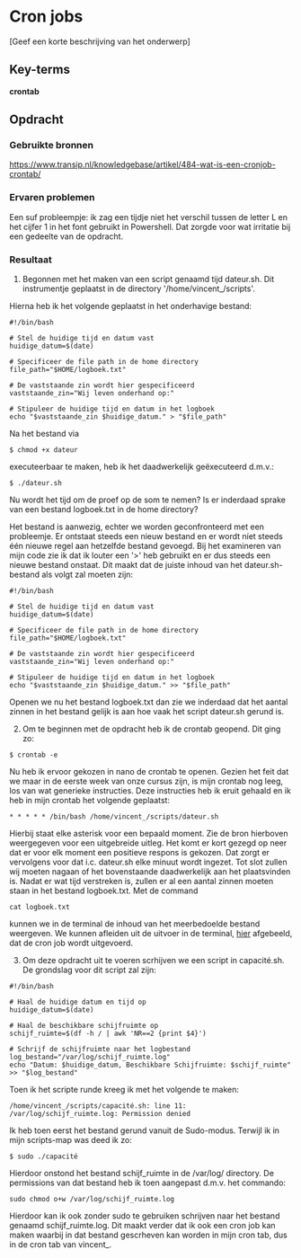 # Cron jobs
[Geef een korte beschrijving van het onderwerp]

## Key-terms
**crontab**

## Opdracht
### Gebruikte bronnen
<https://www.transip.nl/knowledgebase/artikel/484-wat-is-een-cronjob-crontab/>

### Ervaren problemen
Een suf probleempje: ik zag een tijdje niet het verschil tussen de letter L en het cijfer 1 in het font gebruikt in Powershell. Dat zorgde voor wat irritatie bij een gedeelte van de opdracht. 

### Resultaat
1. Begonnen met het maken van een script genaamd tijd dateur.sh. Dit instrumentje geplaatst in de directory '/home/vincent_/scripts'.

Hierna heb ik het volgende geplaatst in het onderhavige bestand: 
```
#!/bin/bash

# Stel de huidige tijd en datum vast
huidige_datum=$(date)

# Specificeer de file path in de home directory
file_path="$HOME/logboek.txt"

# De vaststaande zin wordt hier gespecificeerd
vaststaande_zin="Wij leven onderhand op:"

# Stipuleer de huidige tijd en datum in het logboek
echo "$vaststaande_zin $huidige_datum." > "$file_path"
```
Na het bestand via 

```
$ chmod +x dateur
```
executeerbaar te maken, heb ik het daadwerkelijk geëxecuteerd d.m.v.:
```
$ ./dateur.sh
````


Nu wordt het tijd om de proef op de som te nemen? Is er inderdaad sprake van een bestand logboek.txt in de home directory?

Het bestand is aanwezig, echter we worden geconfronteerd met een probleemje. Er ontstaat steeds een nieuw bestand en er wordt níet steeds één nieuwe regel aan hetzelfde bestand gevoegd. Bij het examineren van mijn code zie ik dat ik louter een '>' heb gebruikt en er dus steeds een nieuwe bestand onstaat. Dit maakt dat de juiste inhoud van het dateur.sh-bestand als volgt zal moeten zijn: 
```
#!/bin/bash

# Stel de huidige tijd en datum vast
huidige_datum=$(date)

# Specificeer de file path in de home directory
file_path="$HOME/logboek.txt"

# De vaststaande zin wordt hier gespecificeerd
vaststaande_zin="Wij leven onderhand op:"

# Stipuleer de huidige tijd en datum in het logboek
echo "$vaststaande_zin $huidige_datum." >> "$file_path"
```
Openen we nu het bestand logboek.txt dan zie we inderdaad dat  het aantal zinnen in het bestand gelijk is aan hoe vaak het script dateur.sh gerund is. 



2. Om te beginnen met de opdracht heb ik de crontab geopend. Dit ging zo: 

```
$ crontab -e

```
Nu heb ik ervoor gekozen in nano de crontab te openen. Gezien het feit dat we maar in de eerste week van onze cursus zijn, is mijn crontab nog leeg, los van wat generieke instructies. Deze instructies heb ik eruit gehaald en ik heb in mijn crontab het volgende geplaatst: 

```
* * * * * /bin/bash /home/vincent_/scripts/dateur.sh  
````

Hierbij staat elke asterisk voor een bepaald moment. Zie de bron hierboven weergegeven voor een uitgebreide uitleg. Het komt er kort gezegd op neer dat er voor elk moment een positieve respons is gekozen. Dat zorgt er vervolgens voor dat i.c. dateur.sh elke minuut wordt ingezet. 
Tot slot zullen wij moeten nagaan of het bovenstaande daadwerkelijk aan het plaatsvinden is. Nadat er wat tijd verstreken is, zullen er al een aantal zinnen moeten staan in het bestand logboek.txt. Met de command 
```
cat logboek.txt
````
kunnen we in de terminal de inhoud van het meerbedoelde bestand weergeven. We kunnen afleiden uit de uitvoer in de terminal, [hier](./02_Snip.PNG) afgebeeld, dat de cron job wordt uitgevoerd. 

3. Om deze opdracht uit te voeren scrhijven we een script in capacité.sh. De grondslag voor dit script zal zijn: 

```
#!/bin/bash

# Haal de huidige datum en tijd op
huidige_datum=$(date)

# Haal de beschikbare schijfruimte op
schijf_ruimte=$(df -h / | awk 'NR==2 {print $4}')

# Schrijf de schijfruimte naar het logbestand
log_bestand="/var/log/schijf_ruimte.log"
echo "Datum: $huidige_datum, Beschikbare Schijfruimte: $schijf_ruimte" >> "$log_bestand"
```

Toen ik het scripte runde kreeg ik met het volgende te maken: 
```
/home/vincent_/scripts/capacité.sh: line 11: /var/log/schijf_ruimte.log: Permission denied  
```
Ik heb toen eerst het bestand gerund vanuit de Sudo-modus. Terwijl ik in mijn scripts-map was deed ik zo:
```
$ sudo ./capacité
```
Hierdoor onstond het bestand schijf_ruimte in de /var/log/ directory. De permissions van dat bestand heb ik toen aangepast d.m.v. het commando: 
```
sudo chmod o+w /var/log/schijf_ruimte.log
````
Hierdoor kan ik ook zonder sudo te gebruiken schrijven naar het bestand genaamd schijf_ruimte.log. Dit maakt verder dat ik ook een cron job kan maken waarbij in dat bestand gescrheven kan worden in mijn cron tab, dus in de cron tab van vincent_. 